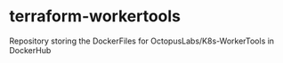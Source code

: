 # terraform-workertools
Repository storing the DockerFiles for OctopusLabs/K8s-WorkerTools in DockerHub
